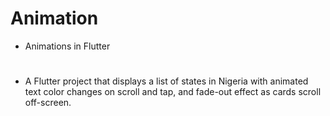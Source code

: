 # Animation
 - Animations in Flutter
#
- A Flutter project that displays a list of states in Nigeria with animated text color changes on scroll and tap, and fade-out effect as cards scroll off-screen.